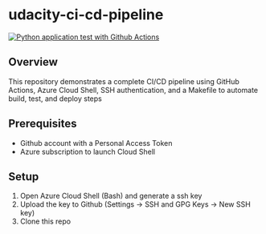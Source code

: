 # udacity-ci-cd-pipeline
[![Python application test with Github Actions](https://github.com/emmespace/udacity-ci-cd-pipeline/actions/workflows/pythonapp.yml/badge.svg)](https://github.com/emmespace/udacity-ci-cd-pipeline/actions/workflows/pythonapp.yml)

## Overview
This repository demonstrates a complete CI/CD pipeline using GitHub Actions, Azure Cloud Shell, SSH authentication, and a Makefile to automate build, test, and deploy steps

## Prerequisites
* Github account with a Personal Access Token
* Azure subscription to launch Cloud Shell

## Setup
1. Open Azure Cloud Shell (Bash) and generate a ssh key
2. Upload the key to Github (Settings -> SSH and GPG Keys -> New SSH key)
3. Clone this repo
